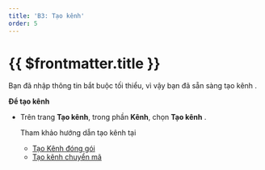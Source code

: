 ```yaml
---
title: 'B3: Tạo kênh'
order: 5
---
```


# {{ $frontmatter.title }}

Bạn đã nhập thông tin bắt buộc tối thiểu, vì vậy bạn đã sẵn sàng tạo kênh \.

**Để tạo kênh**

+ Trên trang **Tạo kênh**, trong phần **Kênh**, chọn **Tạo kênh** \.

   Tham khảo hướng dẫn tạo kênh tại  
   
   *   [Tạo Kênh đóng gói](../03-transcode-package-channel/02-create-package-channel.md) 
   *   [Tạo kênh chuyển mã](../03-transcode-package-channel/03-create-transcode-channel.md) 